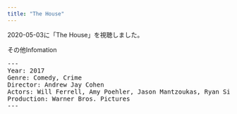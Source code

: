 ```yaml
---
title: "The House"
---
```

2020-05-03に「The House」を視聴しました。

その他Infomation
<pre>
---
Year: 2017
Genre: Comedy, Crime
Director: Andrew Jay Cohen
Actors: Will Ferrell, Amy Poehler, Jason Mantzoukas, Ryan Simpkins
Production: Warner Bros. Pictures
---
</pre>
